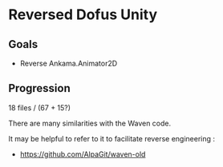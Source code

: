 # Reversed Dofus Unity

## Goals
- Reverse Ankama.Animator2D

## Progression
18 files / (67 + 15?)


There are many similarities with the Waven code.

It may be helpful to refer to it to facilitate reverse engineering :
- https://github.com/AlpaGit/waven-old